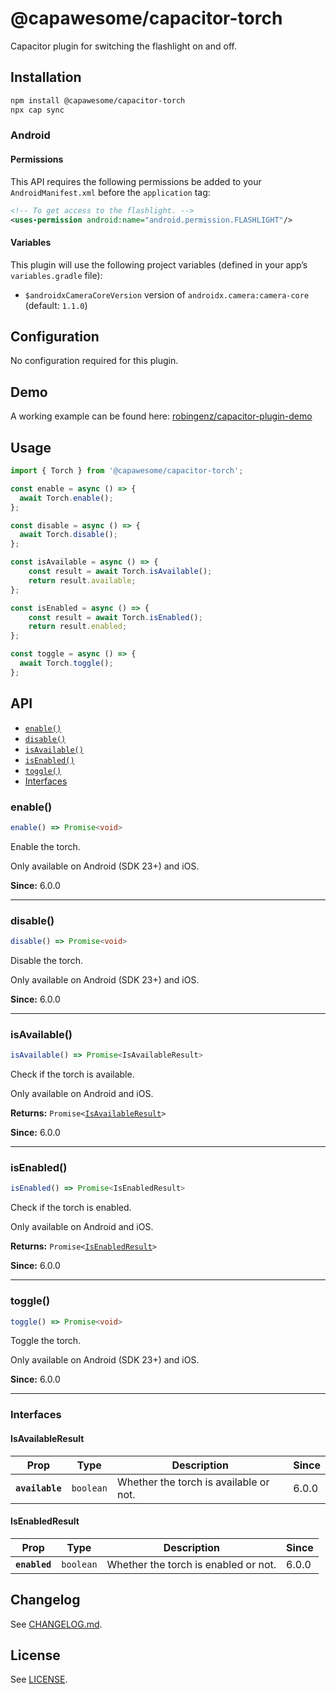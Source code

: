 # @capawesome/capacitor-torch

Capacitor plugin for switching the flashlight on and off.

## Installation

```bash
npm install @capawesome/capacitor-torch
npx cap sync
```

### Android

#### Permissions

This API requires the following permissions be added to your `AndroidManifest.xml` before the `application` tag:

```xml
<!-- To get access to the flashlight. -->
<uses-permission android:name="android.permission.FLASHLIGHT"/>
```

#### Variables

This plugin will use the following project variables (defined in your app’s `variables.gradle` file):

- `$androidxCameraCoreVersion` version of `androidx.camera:camera-core` (default: `1.1.0`)

## Configuration

No configuration required for this plugin.

## Demo

A working example can be found here: [robingenz/capacitor-plugin-demo](https://github.com/robingenz/capacitor-plugin-demo)

## Usage

```typescript
import { Torch } from '@capawesome/capacitor-torch';

const enable = async () => {
  await Torch.enable();
};

const disable = async () => {
  await Torch.disable();
};

const isAvailable = async () => {
    const result = await Torch.isAvailable();
    return result.available;
};

const isEnabled = async () => {
    const result = await Torch.isEnabled();
    return result.enabled;
};

const toggle = async () => {
  await Torch.toggle();
};
```

## API

<docgen-index>

* [`enable()`](#enable)
* [`disable()`](#disable)
* [`isAvailable()`](#isavailable)
* [`isEnabled()`](#isenabled)
* [`toggle()`](#toggle)
* [Interfaces](#interfaces)

</docgen-index>

<docgen-api>
<!--Update the source file JSDoc comments and rerun docgen to update the docs below-->

### enable()

```typescript
enable() => Promise<void>
```

Enable the torch.

Only available on Android (SDK 23+) and iOS.

**Since:** 6.0.0

--------------------


### disable()

```typescript
disable() => Promise<void>
```

Disable the torch.

Only available on Android (SDK 23+) and iOS.

**Since:** 6.0.0

--------------------


### isAvailable()

```typescript
isAvailable() => Promise<IsAvailableResult>
```

Check if the torch is available.

Only available on Android and iOS.

**Returns:** <code>Promise&lt;<a href="#isavailableresult">IsAvailableResult</a>&gt;</code>

**Since:** 6.0.0

--------------------


### isEnabled()

```typescript
isEnabled() => Promise<IsEnabledResult>
```

Check if the torch is enabled.

Only available on Android and iOS.

**Returns:** <code>Promise&lt;<a href="#isenabledresult">IsEnabledResult</a>&gt;</code>

**Since:** 6.0.0

--------------------


### toggle()

```typescript
toggle() => Promise<void>
```

Toggle the torch.

Only available on Android (SDK 23+) and iOS.

**Since:** 6.0.0

--------------------


### Interfaces


#### IsAvailableResult

| Prop            | Type                 | Description                            | Since |
| --------------- | -------------------- | -------------------------------------- | ----- |
| **`available`** | <code>boolean</code> | Whether the torch is available or not. | 6.0.0 |


#### IsEnabledResult

| Prop          | Type                 | Description                          | Since |
| ------------- | -------------------- | ------------------------------------ | ----- |
| **`enabled`** | <code>boolean</code> | Whether the torch is enabled or not. | 6.0.0 |

</docgen-api>

## Changelog

See [CHANGELOG.md](https://github.com/capawesome-team/capacitor-plugins/blob/main/packages/torch/CHANGELOG.md).

## License

See [LICENSE](https://github.com/capawesome-team/capacitor-plugins/blob/main/packages/torch/LICENSE).
